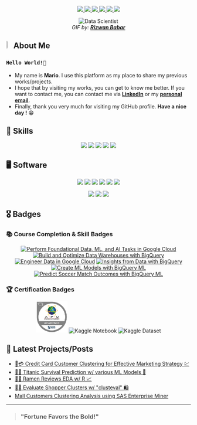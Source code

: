<!-- Socials -->
<p align="center">
  <a href="https://www.linkedin.com/in/caesarmario" target="_blank" rel="noopener noreferrer">
    <img src="https://img.shields.io/badge/linkedin-%230077B5.svg?style=for-the-badge&logo=linkedin&logoColor=white&link=https://www.linkedin.com/in/caesarmario">
  </a>
  <a href="https://www.kaggle.com/caesarmario" target="_blank" rel="noopener noreferrer">
    <img src="https://img.shields.io/badge/Kaggle-20BEFF?style=for-the-badge&logo=Kaggle&logoColor=white&link=https://www.kaggle.com/caesarmario">
  </a>
  <a href="https://public.tableau.com/app/profile/caesarmario" target="_blank" rel="noopener noreferrer">
    <img src="https://img.shields.io/badge/Tableau-E97627?style=for-the-badge&logo=Tableau&logoColor=white&link=https://public.tableau.com/app/profile/caesarmario">
  </a>
  <a href="https://caesarmario.medium.com/">
    <img src="https://img.shields.io/badge/Medium-12100E?style=for-the-badge&logo=medium&logoColor=white&link=https://caesarmario.medium.com/">
  </a>
  <a href="mailto:caesarmario87@gmail.com" target="_blank" rel="noopener noreferrer">
    <img src="https://img.shields.io/badge/Gmail-D14836?style=for-the-badge&logo=gmail&logoColor=white&link=mailto:caesarmario87@gmail.com">
  </a>
  <a href="https://linktr.ee/caesarmario_" target="_blank" rel="noopener noreferrer">
    <img src="https://img.shields.io/badge/linktree-1de9b6?style=for-the-badge&logo=linktree&logoColor=white&link=https://linktr.ee/caesarmario_">
  </a>
</p>

<!-- GIF/Image -->
<p align="center">
  <img src="https://cdn.dribbble.com/users/1523313/screenshots/13671653/media/7c52f9d4b1117aa12f3bf9f9c3b9e1aa.gif" width="35%" height="35%" alt="Data Scientist"><br>
  <em> GIF by: <b><a href="https://dribbble.com/rizwanbabar/">Rizwan Babar</a></b></em>
</p>

<!-- About Me -->
## <img src="https://raw.githubusercontent.com/aemmadi/aemmadi/master/wave.gif" width="3%" height="3%"> About Me 
### `Hello World!👋`
- My name is **Mario**. I use this platform as my place to share my previous works/projects. <br>
- I hope that by visiting my works, you can get to know me better. If you want to contact me, you can contact me via **[LinkedIn](https://www.linkedin.com/in/caesarmario)** or my **[personal email](mailto:caesarmario87@gmail.com)**. <br>
- Finally, thank you very much for visiting my GitHub profile. **Have a nice day !** 😁

<!-- Programming Skills -->
## 🎯 Skills
<p align="center">
  <a><img src="https://img.shields.io/badge/Python-3776AB?style=for-the-badge&logo=python&logoColor=white"></a>
  <a><img src="https://img.shields.io/badge/r-%23276DC3.svg?style=for-the-badge&logo=r&logoColor=white"></a>
  <a><img src="https://img.shields.io/badge/html5-%23E34F26.svg?style=for-the-badge&logo=html5&logoColor=white"></a>
  <a><img src="https://img.shields.io/badge/css3-%231572B6.svg?style=for-the-badge&logo=css3&logoColor=white"></a>
  <a><img src="https://img.shields.io/badge/markdown-%23000000.svg?style=for-the-badge&logo=markdown&logoColor=white"></a>
</p>

<!-- Software -->
## 🖥 Software
<p align="center">
  <a><img src="https://img.shields.io/badge/Tableau-E97627?style=for-the-badge&logo=Tableau&logoColor=white"></a>
  <a><img src="https://img.shields.io/badge/PowerBI-F2C811?style=for-the-badge&logo=Power%20BI&logoColor=white"></a>
  <a><img src="https://img.shields.io/badge/RStudio-75AADB?style=for-the-badge&logo=RStudio&logoColor=white"></a>
  <a><img src="https://img.shields.io/badge/Colab-F9AB00?style=for-the-badge&logo=googlecolab&color=525252"></a>
  <a><img src="https://img.shields.io/badge/jupyter-%23FA0F00.svg?style=for-the-badge&logo=jupyter&logoColor=white"></a>
  <a><img src="https://img.shields.io/badge/GoogleCloud-%234285F4.svg?style=for-the-badge&logo=google-cloud&logoColor=white"></a>
</p>
<p align="center">
  <a><img src="https://img.shields.io/badge/Apache%20Airflow-017CEE?style=for-the-badge&logo=Apache%20Airflow&logoColor=white"></a>
  <a><img src="https://img.shields.io/badge/VSCode-0078D4?style=for-the-badge&logo=visual%20studio%20code&logoColor=white"></a>
  <a><img src="https://img.shields.io/badge/Microsoft_SQL_Server-CC2927?style=for-the-badge&logo=microsoft-sql-server&logoColor=white"></a>
</p>


<!-- Badges -->
## 🎖️ Badges
### 📚 Course Completion & Skill Badges
<p align="center">
  <a href="https://www.cloudskillsboost.google/public_profiles/e1e49691-5144-4d7e-b183-7075c066088d/badges/2726488" target="_blank" rel="noopener noreferrer"><img src="https://cdn.qwiklabs.com/%2BfUNwBxkIaRRdkzbDGS6GW%2BBbMbyXO6F%2BJg%2B3QrSXeA%3D" width="14%" height="14%" alt="Perform Foundational Data, ML, and AI Tasks in Google Cloud"/></a>
  <a href="https://www.cloudskillsboost.google/public_profiles/e1e49691-5144-4d7e-b183-7075c066088d/badges/2728004" target="_blank" rel="noopener noreferrer"><img src="https://cdn.qwiklabs.com/pvJAPKZACj9RvUOd1IuetIiUFGEfsuGZZMkQJaI0m20%3D" width="14%" height="14%" alt="Build and Optimize Data Warehouses with BigQuery"/></a>
  <a href="https://www.cloudskillsboost.google/public_profiles/e1e49691-5144-4d7e-b183-7075c066088d/badges/2741101" target="_blank" rel="noopener noreferrer"><img src="https://cdn.qwiklabs.com/KxYnffjiyPuh7QOen04Gtn09Y4B1Cb3YlWkwOYzCObc%3D" width="14%" height="14%" alt="Engineer Data in Google Cloud"/></a>
  <a href="https://www.cloudskillsboost.google/public_profiles/e1e49691-5144-4d7e-b183-7075c066088d/badges/2741645" target="_blank" rel="noopener noreferrer"><img src="https://cdn.qwiklabs.com/Ob6sxQipL%2F04zO87%2BtO1xGhLBio6RiIYWAfwH%2B2%2B02g%3D" width="14%" height="14%" alt="Insights from Data with BigQuery"/></a>
  <a href="https://www.cloudskillsboost.google/public_profiles/e1e49691-5144-4d7e-b183-7075c066088d/badges/2785116" target="_blank" rel="noopener noreferrer"><img src="https://cdn.qwiklabs.com/8jACSR%2BqgI3p2yem69CxNAyXukexHsSAI5j2W71N%2Blc%3D" width="14%" height="14%" alt="Create ML Models with BigQuery ML"/></a>
  <a href="https://www.cloudskillsboost.google/public_profiles/e1e49691-5144-4d7e-b183-7075c066088d/badges/2792915" target="_blank" rel="noopener noreferrer"><img src="https://cdn.qwiklabs.com/iwtuGVF4e8ZfuEsIb6lO5YSTcEXgum4pbvgpk7vIiXE%3D" width="14%" height="14%" alt="Predict Soccer Match Outcomes with BigQuery ML"/></a>
</p>

<p align="center"></p>

### 🏆 Certification Badges
<p align="center">
  <a href="https://www.credly.com/badges/b5ceb8bd-0605-4376-a55f-b02fee9b9c50/public_url" target="_blank" rel="noopener noreferrer"><img src="https://raw.githubusercontent.com/caesarmario/caesarmario/main/Pictures/sas-asia-pacific-university-of-technology-and-innovation-joint-certificate-in-data-science-and-business-analytics.png" width="17%" height="17%" alt="SAS Badge"/></a>
  <img src="https://road-to-kaggle-grandmaster.vercel.app/api/badges/caesarmario/notebook/" width="12.5%" height="12.5%" alt="Kaggle Notebook"/>
  <img src="https://road-to-kaggle-grandmaster.vercel.app/api/badges/caesarmario/dataset/" width="12.5%" height="12.5%" alt="Kaggle Dataset"/>
</p>

<!-- Posts -->
## 📰 Latest Projects/Posts
- [👥💳 Credit Card Customer Clustering for Effective Marketing Strategy 💹](https://www.kaggle.com/code/caesarmario/clustering-for-effective-marketing-strategy)
- [🚢⚓ Titanic Survival Prediction w/ various ML Models 🔮](https://www.kaggle.com/code/caesarmario/survival-prediction-w-various-ml-models)
- [🍜🌟 Ramen Reviews EDA w/ R 📈](https://www.kaggle.com/code/caesarmario/ramen-reviews-eda-w-r)
- [👥🏪 Evaluate Shopper Clusters w/ "clusteval" 🛍️](https://www.kaggle.com/code/caesarmario/evaluate-shopper-clusters-w-clusteval)
- [Mall Customers Clustering Analysis using SAS Enterprise Miner](https://caesarmario.medium.com/da594bd2718b)

---

> ### "Fortune Favors the Bold!"
